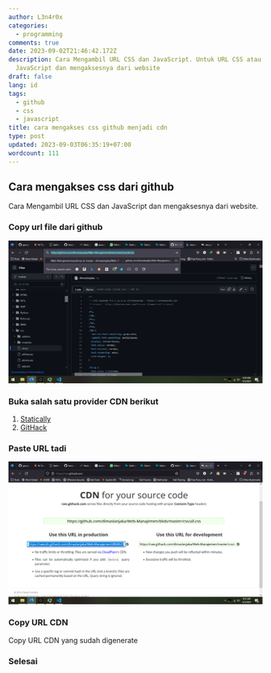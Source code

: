 ```yaml
---
author: L3n4r0x
categories:
  - programming
comments: true
date: 2023-09-02T21:46:42.172Z
description: Cara Mengambil URL CSS dan JavaScript. Untuk URL CSS atau
  JavaScript dan mengaksesnya dari website
draft: false
lang: id
tags:
  - github
  - css
  - javascript
title: cara mengakses css github menjadi cdn
type: post
updated: 2023-09-03T06:35:19+07:00
wordcount: 111
---
```


## Cara mengakses css dari github
Cara Mengambil URL CSS dan JavaScript dan mengaksesnya dari website.

### Copy url file dari github
![Copy file url dari situs github](/2023/09/cara-mengakses-css-github-menjadi-cdn/image.png)

### Buka salah satu provider CDN berikut

1. [Statically](https://statically.io/)
2. [GitHack](https://raw.githack.com/)

### Paste URL tadi

![Paste URL ke Provider CDN](/2023/09/cara-mengakses-css-github-menjadi-cdn/paste-url.png)

### Copy URL CDN

Copy URL CDN yang sudah digenerate

### Selesai